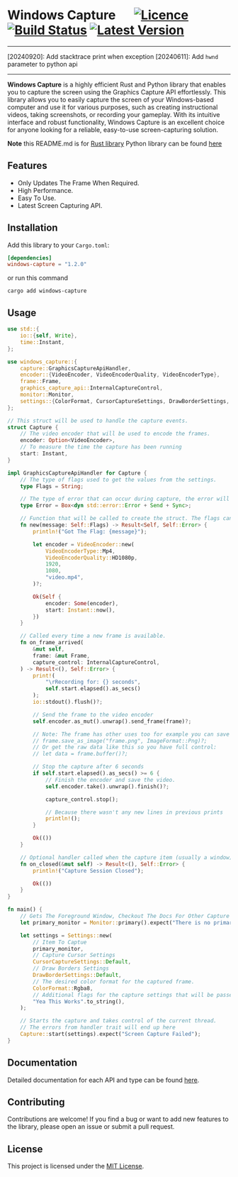 # Windows Capture &emsp; [![Licence]][Licence URL] [![Build Status]][repository] [![Latest Version]][crates.io]

---

[20240920]: Add stacktrace print when exception
[20240611]: Add `hwnd` parameter to python api

---

[Licence]: https://img.shields.io/crates/l/windows-capture
[Licence URL]: https://github.com/NiiightmareXD/windows-capture/blob/main/LICENCE

[Build Status]: https://img.shields.io/github/actions/workflow/status/NiiightmareXD/windows-capture/rust.yml
[repository]: https://github.com/NiiightmareXD/windows-capture

[Latest Version]: https://img.shields.io/crates/v/windows-capture
[crates.io]: https://crates.io/crates/windows-capture

**Windows Capture** is a highly efficient Rust and Python library that enables you to capture the screen using the Graphics Capture API effortlessly. This library allows you to easily capture the screen of your Windows-based computer and use it for various purposes, such as creating instructional videos, taking screenshots, or recording your gameplay. With its intuitive interface and robust functionality, Windows Capture is an excellent choice for anyone looking for a reliable, easy-to-use screen-capturing solution.

**Note** this README.md is for [Rust library](https://github.com/NiiightmareXD/windows-capture) Python library can be found [here](https://github.com/NiiightmareXD/windows-capture/tree/main/windows-capture-python)

## Features

- Only Updates The Frame When Required.
- High Performance.
- Easy To Use.
- Latest Screen Capturing API.

## Installation

Add this library to your `Cargo.toml`:

```toml
[dependencies]
windows-capture = "1.2.0"
```
or run this command

```
cargo add windows-capture
```

## Usage

```rust
use std::{
    io::{self, Write},
    time::Instant,
};

use windows_capture::{
    capture::GraphicsCaptureApiHandler,
    encoder::{VideoEncoder, VideoEncoderQuality, VideoEncoderType},
    frame::Frame,
    graphics_capture_api::InternalCaptureControl,
    monitor::Monitor,
    settings::{ColorFormat, CursorCaptureSettings, DrawBorderSettings, Settings},
};

// This struct will be used to handle the capture events.
struct Capture {
    // The video encoder that will be used to encode the frames.
    encoder: Option<VideoEncoder>,
    // To measure the time the capture has been running
    start: Instant,
}

impl GraphicsCaptureApiHandler for Capture {
    // The type of flags used to get the values from the settings.
    type Flags = String;

    // The type of error that can occur during capture, the error will be returned from `CaptureControl` and `start` functions.
    type Error = Box<dyn std::error::Error + Send + Sync>;

    // Function that will be called to create the struct. The flags can be passed from settings.
    fn new(message: Self::Flags) -> Result<Self, Self::Error> {
        println!("Got The Flag: {message}");

        let encoder = VideoEncoder::new(
            VideoEncoderType::Mp4,
            VideoEncoderQuality::HD1080p,
            1920,
            1080,
            "video.mp4",
        )?;

        Ok(Self {
            encoder: Some(encoder),
            start: Instant::now(),
        })
    }

    // Called every time a new frame is available.
    fn on_frame_arrived(
        &mut self,
        frame: &mut Frame,
        capture_control: InternalCaptureControl,
    ) -> Result<(), Self::Error> {
        print!(
            "\rRecording for: {} seconds",
            self.start.elapsed().as_secs()
        );
        io::stdout().flush()?;

        // Send the frame to the video encoder
        self.encoder.as_mut().unwrap().send_frame(frame)?;

        // Note: The frame has other uses too for example you can save a single for to a file like this:
        // frame.save_as_image("frame.png", ImageFormat::Png)?;
        // Or get the raw data like this so you have full control:
        // let data = frame.buffer()?;

        // Stop the capture after 6 seconds
        if self.start.elapsed().as_secs() >= 6 {
            // Finish the encoder and save the video.
            self.encoder.take().unwrap().finish()?;

            capture_control.stop();

            // Because there wasn't any new lines in previous prints
            println!();
        }

        Ok(())
    }

    // Optional handler called when the capture item (usually a window) closes.
    fn on_closed(&mut self) -> Result<(), Self::Error> {
        println!("Capture Session Closed");

        Ok(())
    }
}

fn main() {
    // Gets The Foreground Window, Checkout The Docs For Other Capture Items
    let primary_monitor = Monitor::primary().expect("There is no primary monitor");

    let settings = Settings::new(
        // Item To Captue
        primary_monitor,
        // Capture Cursor Settings
        CursorCaptureSettings::Default,
        // Draw Borders Settings
        DrawBorderSettings::Default,
        // The desired color format for the captured frame.
        ColorFormat::Rgba8,
        // Additional flags for the capture settings that will be passed to user defined `new` function.
        "Yea This Works".to_string(),
    );

    // Starts the capture and takes control of the current thread.
    // The errors from handler trait will end up here
    Capture::start(settings).expect("Screen Capture Failed");
}
```

## Documentation

Detailed documentation for each API and type can be found [here](https://docs.rs/windows-capture).

## Contributing

Contributions are welcome! If you find a bug or want to add new features to the library, please open an issue or submit a pull request.

## License

This project is licensed under the [MIT License](LICENSE).
